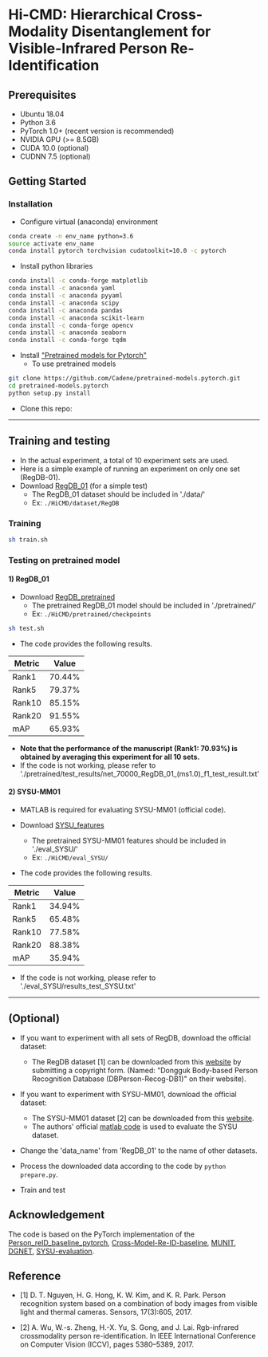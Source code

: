 # Hi-CMD: Hierarchical Cross-Modality Disentanglement for Visible-Infrared Person Re-Identification


## Prerequisites
- Ubuntu 18.04
- Python 3.6
- PyTorch 1.0+ (recent version is recommended)
- NVIDIA GPU (>= 8.5GB)
- CUDA 10.0 (optional)
- CUDNN 7.5 (optional)


## Getting Started
### Installation

- Configure virtual (anaconda) environment

```bash
conda create -n env_name python=3.6
source activate env_name
conda install pytorch torchvision cudatoolkit=10.0 -c pytorch
```

- Install python libraries

```bash
conda install -c conda-forge matplotlib
conda install -c anaconda yaml
conda install -c anaconda pyyaml 
conda install -c anaconda scipy
conda install -c anaconda pandas 
conda install -c anaconda scikit-learn 
conda install -c conda-forge opencv
conda install -c anaconda seaborn
conda install -c conda-forge tqdm
```

- Install ["Pretrained models for Pytorch"](https://github.com/Cadene/pretrained-models.pytorch)
  - To use pretrained models
```bash
git clone https://github.com/Cadene/pretrained-models.pytorch.git
cd pretrained-models.pytorch
python setup.py install
```

- Clone this repo:

---

## Training and testing

- In the actual experiment, a total of 10 experiment sets are used.
- Here is a simple example of running an experiment on only one set (RegDB-01).
- Download [RegDB_01](https://drive.google.com/uc?export=download&confirm=faH1&id=1jxs5mJntClyBWhiS9Rymw5-XKHIl7NJs) (for a simple test) 
  - The RegDB_01 dataset should be included in './data/'
  - Ex: `./HiCMD/dataset/RegDB`

### Training

```bash
sh train.sh
```

### Testing on pretrained model

#### 1) RegDB_01

- Download [RegDB_pretrained](https://drive.google.com/uc?authuser=0&id=1hJBhymCTiK6bBcL7aiXdW-OnLJ6Rufas&export=download)
  - The pretrained RegDB_01 model should be included in './pretrained/'
  - Ex: `./HiCMD/pretrained/checkpoints`

```bash
sh test.sh
```

- The code provides the following results.

| Metric    | Value  |
| ---    | ---  |
| Rank1 | 70.44\% |
| Rank5 | 79.37\% |
| Rank10 | 85.15\% |
| Rank20 | 91.55\% |
| mAP | 65.93\% |

- **Note that the performance of the manuscript (Rank1: 70.93\%) is obtained by averaging this experiment for all 10 sets.**
- If the code is not working, please refer to './pretrained/test_results/net_70000_RegDB_01_(ms1.0)_f1_test_result.txt'

#### 2) SYSU-MM01

- MATLAB is required for evaluating SYSU-MM01 (official code).
- Download [SYSU_features](https://drive.google.com/file/d/1qLb25dqiXGd_K5XvX8_28ee-tWrBuuto/view)
  - The pretrained SYSU-MM01 features should be included in './eval_SYSU/'
  - Ex: `./HiCMD/eval_SYSU/`


- The code provides the following results.

| Metric    | Value  |
| ---    | ---  |
| Rank1 | 34.94\% |
| Rank5 | 65.48\% |
| Rank10 | 77.58\% |
| Rank20 | 88.38\% |
| mAP | 35.94\% |

- If the code is not working, please refer to './eval_SYSU/results_test_SYSU.txt'

---



## (Optional)

- If you want to experiment with all sets of RegDB, download the official dataset:
  - The RegDB dataset [1] can be downloaded from this [website](http://dm.dongguk.edu/link.html) by submitting a copyright form. (Named: "Dongguk Body-based Person Recognition Database (DBPerson-Recog-DB1)" on their website).

- If you want to experiment with SYSU-MM01, download the official dataset:
  - The SYSU-MM01 dataset [2] can be downloaded from this [website](http://www.sysu.edu.cn/403.html).
  - The authors' official [matlab code](https://github.com/wuancong/SYSU-MM01) is used to evaluate the SYSU dataset.

- Change the 'data_name' from 'RegDB_01' to the name of other datasets.
- Process the downloaded data according to the code by `python prepare.py`.
- Train and test 


## Acknowledgement

The code is based on the PyTorch implementation of the [Person_reID_baseline_pytorch](https://github.com/layumi/Person_reID_baseline_pytorch), [Cross-Model-Re-ID-baseline](https://github.com/mangye16/Cross-Modal-Re-ID-baseline), [MUNIT](https://github.com/NVlabs/MUNIT), [DGNET](https://github.com/NVlabs/DG-Net), [SYSU-evaluation](https://github.com/wuancong/SYSU-MM01).


## Reference


- [1] D. T. Nguyen, H. G. Hong, K. W. Kim, and K. R. Park. Person recognition system based on a combination of body images from visible light and thermal cameras. Sensors, 17(3):605, 2017.

- [2] A. Wu, W.-s. Zheng, H.-X. Yu, S. Gong, and J. Lai. Rgb-infrared crossmodality person re-identification. In IEEE International Conference on Computer Vision (ICCV), pages 5380–5389, 2017.
